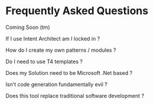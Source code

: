 # Frequently Asked Questions

Coming Soon (tm)

If I use Intent Architect am I locked in ?

How do I create my own patterns / modules ?

Do I need to use T4 templates ?

Does my Solution need to be Microsoft .Net based ? 

Isn't code generation fundamentally evil ?

Does this tool replace traditional software development ?